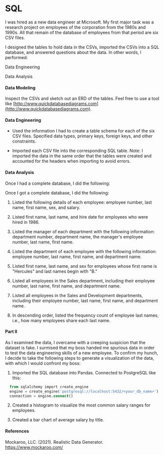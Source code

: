 # SQL
I was hired as a new data engineer at Microsoft. My first major task was a research project on employees of the corporation from the 1980s and 1990s. All that remain of the database of employees from that period are six CSV files.

I designed the tables to hold data in the CSVs, imported the CSVs into a SQL database, and answered questions about the data. In other words, I performed:

Data Engineering

Data Analysis

#### Data Modeling

Inspect the CSVs and sketch out an ERD of the tables. Feel free to use a tool like [http://www.quickdatabasediagrams.com](http://www.quickdatabasediagrams.com).

#### Data Engineering

* Used the information I had to create a table schema for each of the six CSV files. Specified data types, primary keys, foreign keys, and other constraints.

* Imported each CSV file into the corresponding SQL table. Note: I imported the data in the same order that the tables were created and accounted for the headers when importing to avoid errors.

#### Data Analysis

Once I had a complete database, I did the following:

Once I got a complete database, I did the following:

1. Listed the following details of each employee: employee number, last name, first name, sex, and salary.

2. Listed first name, last name, and hire date for employees who were hired in 1986.

3. Listed the manager of each department with the following information: department number, department name, the manager's employee number, last name, first name.

4. Listed the department of each employee with the following information: employee number, last name, first name, and department name.

5. Listed first name, last name, and sex for employees whose first name is "Hercules" and last names begin with "B."

6. Listed all employees in the Sales department, including their employee number, last name, first name, and department name.

7. Listed all employees in the Sales and Development departments, including their employee number, last name, first name, and department name.

8. In descending order, listed the frequency count of employee last names, i.e., how many employees share each last name.

#### Part II

As I examined the data, I overcame with a creeping suspicion that the dataset is fake. I surmised that my boss handed me spurious data in order to test the data engineering skills of a new employee. To confirm my hunch, I decide to take the following steps to generate a visualization of the data, with which I would confront my boss:

1. Imported the SQL database into Pandas. Connected to PostgreSQL like this:

 ```sql
   from sqlalchemy import create_engine
   engine = create_engine('postgresql://localhost:5432/<your_db_name>')
   connection = engine.connect()
   ```

2. Created a histogram to visualize the most common salary ranges for employees.

3. Created a bar chart of average salary by title.

#### References

Mockaroo, LLC. (2021). Realistic Data Generator. https://www.mockaroo.com/
